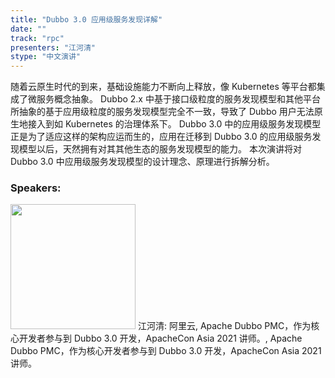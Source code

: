 ```yaml
---
title: "Dubbo 3.0 应用级服务发现详解"
date: "" 
track: "rpc"
presenters: "江河清"
stype: "中文演讲"
---
```

随着云原生时代的到来，基础设施能力不断向上释放，像 Kubernetes 等平台都集成了微服务概念抽象。
Dubbo 2.x 中基于接口级粒度的服务发现模型和其他平台所抽象的基于应用级粒度的服务发现模型完全不一致，导致了 Dubbo 用户无法原生地接入到如 Kubernetes 的治理体系下。
Dubbo 3.0 中的应用级服务发现模型正是为了适应这样的架构应运而生的，应用在迁移到 Dubbo 3.0 的应用级服务发现模型以后，天然拥有对其其他生态的服务发现模型的能力。
本次演讲将对 Dubbo 3.0 中应用级服务发现模型的设计理念、原理进行拆解分析。
 ### Speakers: 
 <img src="images/speaker/1170.png" width="200" />
 江河清: 阿里云, Apache Dubbo PMC，作为核心开发者参与到 Dubbo 3.0 开发，ApacheCon Asia 2021 讲师。, Apache Dubbo PMC，作为核心开发者参与到 Dubbo 3.0 开发，ApacheCon Asia 2021 讲师。
 
